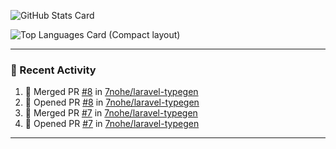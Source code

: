 ![GitHub Stats Card](https://github-readme-stats.vercel.app/api?username=7nohe&count_private=true&theme=react)

![Top Languages Card (Compact layout)](https://github-readme-stats.vercel.app/api/top-langs/?username=7nohe&layout=compact&theme=react)

---

### :koala: Recent Activity

<!--START_SECTION:activity-->
1. 🎉 Merged PR [#8](https://github.com/7nohe/laravel-typegen/pull/8) in [7nohe/laravel-typegen](https://github.com/7nohe/laravel-typegen)
2. 💪 Opened PR [#8](https://github.com/7nohe/laravel-typegen/pull/8) in [7nohe/laravel-typegen](https://github.com/7nohe/laravel-typegen)
3. 🎉 Merged PR [#7](https://github.com/7nohe/laravel-typegen/pull/7) in [7nohe/laravel-typegen](https://github.com/7nohe/laravel-typegen)
4. 💪 Opened PR [#7](https://github.com/7nohe/laravel-typegen/pull/7) in [7nohe/laravel-typegen](https://github.com/7nohe/laravel-typegen)
<!--END_SECTION:activity-->

---
